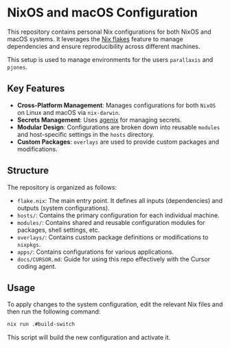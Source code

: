 # NixOS and macOS Configuration

This repository contains personal Nix configurations for both NixOS and macOS systems. It leverages the [Nix flakes](https://nixos.wiki/wiki/Flakes) feature to manage dependencies and ensure reproducibility across different machines.

This setup is used to manage environments for the users `parallaxis` and `pjones`.

## Key Features

- **Cross-Platform Management**: Manages configurations for both `NixOS` on Linux and macOS via `nix-darwin`.
- **Secrets Management**: Uses [agenix](https://github.com/ryantm/agenix) for managing secrets.
- **Modular Design**: Configurations are broken down into reusable `modules` and host-specific settings in the `hosts` directory.
- **Custom Packages**: `overlays` are used to provide custom packages and modifications.

## Structure

The repository is organized as follows:

- `flake.nix`: The main entry point. It defines all inputs (dependencies) and outputs (system configurations).
- `hosts/`: Contains the primary configuration for each individual machine.
- `modules/`: Contains shared and reusable configuration modules for packages, shell settings, etc.
- `overlays/`: Contains custom package definitions or modifications to `nixpkgs`.
- `apps/`: Contains configurations for various applications.
- `docs/CURSOR.md`: Guide for using this repo effectively with the Cursor coding agent.

## Usage

To apply changes to the system configuration, edit the relevant Nix files and then run the following command:

```bash
nix run .#build-switch
```

This script will build the new configuration and activate it.
